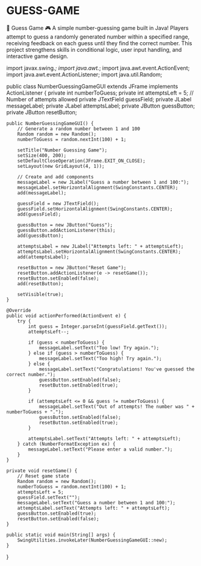 # GUESS-GAME
🔢 Guess Game 🎮 A simple number-guessing game built in Java! Players attempt to guess a randomly generated number within a specified range, receiving feedback on each guess until they find the correct number. This project strengthens skills in conditional logic, user input handling, and interactive game design.


import javax.swing.*;
import java.awt.*;
import java.awt.event.ActionEvent;
import java.awt.event.ActionListener;
import java.util.Random;

public class NumberGuessingGameGUI extends JFrame implements ActionListener {
    private int numberToGuess;
    private int attemptsLeft = 5;  // Number of attempts allowed
    private JTextField guessField;
    private JLabel messageLabel;
    private JLabel attemptsLabel;
    private JButton guessButton;
    private JButton resetButton;

    public NumberGuessingGameGUI() {
        // Generate a random number between 1 and 100
        Random random = new Random();
        numberToGuess = random.nextInt(100) + 1;

        setTitle("Number Guessing Game");
        setSize(400, 200);
        setDefaultCloseOperation(JFrame.EXIT_ON_CLOSE);
        setLayout(new GridLayout(4, 1));

        // Create and add components
        messageLabel = new JLabel("Guess a number between 1 and 100:");
        messageLabel.setHorizontalAlignment(SwingConstants.CENTER);
        add(messageLabel);

        guessField = new JTextField();
        guessField.setHorizontalAlignment(SwingConstants.CENTER);
        add(guessField);

        guessButton = new JButton("Guess");
        guessButton.addActionListener(this);
        add(guessButton);

        attemptsLabel = new JLabel("Attempts left: " + attemptsLeft);
        attemptsLabel.setHorizontalAlignment(SwingConstants.CENTER);
        add(attemptsLabel);

        resetButton = new JButton("Reset Game");
        resetButton.addActionListener(e -> resetGame());
        resetButton.setEnabled(false);
        add(resetButton);

        setVisible(true);
    }

    @Override
    public void actionPerformed(ActionEvent e) {
        try {
            int guess = Integer.parseInt(guessField.getText());
            attemptsLeft--;

            if (guess < numberToGuess) {
                messageLabel.setText("Too low! Try again.");
            } else if (guess > numberToGuess) {
                messageLabel.setText("Too high! Try again.");
            } else {
                messageLabel.setText("Congratulations! You've guessed the correct number.");
                guessButton.setEnabled(false);
                resetButton.setEnabled(true);
            }

            if (attemptsLeft <= 0 && guess != numberToGuess) {
                messageLabel.setText("Out of attempts! The number was " + numberToGuess + ".");
                guessButton.setEnabled(false);
                resetButton.setEnabled(true);
            }

            attemptsLabel.setText("Attempts left: " + attemptsLeft);
        } catch (NumberFormatException ex) {
            messageLabel.setText("Please enter a valid number.");
        }
    }

    private void resetGame() {
        // Reset game state
        Random random = new Random();
        numberToGuess = random.nextInt(100) + 1;
        attemptsLeft = 5;
        guessField.setText("");
        messageLabel.setText("Guess a number between 1 and 100:");
        attemptsLabel.setText("Attempts left: " + attemptsLeft);
        guessButton.setEnabled(true);
        resetButton.setEnabled(false);
    }

    public static void main(String[] args) {
        SwingUtilities.invokeLater(NumberGuessingGameGUI::new);
    }
}
